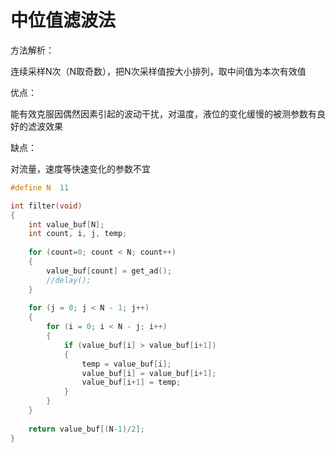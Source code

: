 # 中位值滤波法

方法解析：

连续采样N次（N取奇数），把N次采样值按大小排列，取中间值为本次有效值

优点：

能有效克服因偶然因素引起的波动干扰，对温度，液位的变化缓慢的被测参数有良好的滤波效果

缺点：

对流量，速度等快速变化的参数不宜

```c
#define N  11

int filter(void)
{
    int value_buf[N];
    int count, i, j, temp;
    
    for (count=0; count < N; count++)
    {  
        value_buf[count] = get_ad();
        //delay();
    }  
    
    for (j = 0; j < N - 1; j++)
    {
        for (i = 0; i < N - j; i++)
        {
            if (value_buf[i] > value_buf[i+1])
            {
                temp = value_buf[i];
                value_buf[i] = value_buf[i+1]; 
                value_buf[i+1] = temp;
            }
        }
    }
    
    return value_buf[(N-1)/2];
}
```


